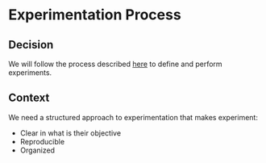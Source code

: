# Experimentation Process

## Decision

We will follow the process described
[here](../../experimentation-process.md) to define and perform experiments.

## Context

We need a structured approach to experimentation that makes experiment:

- Clear in what is their objective
- Reproducible
- Organized

